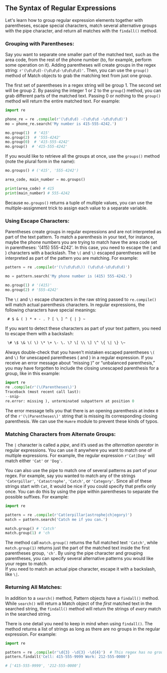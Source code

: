 ## The Syntax of Regular Expressions
Let's learn how to group regular expression elements together with parentheses, escape special characters, match several alternative groups with the pipe character, and return all matches with the `findall()` method.

### Grouping with Parentheses:
Say you want to separate one smaller part of the matched text, such as the area code, from the rest of the phone number (to, for example, perform some operation on it). Adding parentheses will create groups in the regex string: `r'(\d\d\d)-(\d\d\d-\d\d\d\d)'`. Then, you can use the `group()` method of Match objects to grab the matching text from just one group.  

The first set of parentheses in a regex string will be group 1. The second set will be group 2. By passing the integer 1 or 2 to the `group(`) method, you can grab different parts of the matched text. Passing 0 or nothing to the `group()` method will return the entire matched text. For example:
```python
import re

phone_re = re .compile(r'(\d\d\d) -(\d\d\d -\d\d\d\d)')
mo = phone_re.search('My number is 415-555-4242.')

mo.group(1)  # '415'
mo.group(2)  # '555-4242'
mo.group(0)  # '415-555-4242'
mo.group()  # '415-555-4242'
```
If you would like to retrieve all the groups at once, use the `groups()` method (note the plural form in the name):
```python
mo.groups() # ('415', '555-4242')

area_code, main_number = mo.groups()

print(area_code) # 415
print(main_number) # 555-4242
```
Because `mo.groups()` returns a tuple of multiple values, you can use the multiple-assignment trick to assign each value to a separate variable.

### Using Escape Characters:
Parentheses create groups in regular expressions and are not interpreted as part of the text pattern. To match a parenthesis in your text, for instance, maybe the phone numbers you are trying to match have the area code set in parentheses: '(415) 555-4242'.  In this case, you need to escape the ( and ) characters with a backslash. The `\(` and `\)` escaped parentheses will be interpreted as part of the pattern you are matching. For example:
```python
pattern = re .compile(r'(\(\d\d\d\)) (\d\d\d-\d\d\d\d)')

mo = pattern.search('My phone number is (415) 555-4242.')

mo.group(1) # '(415)'
mo.group(2) # '555-4242'
```
The `\(` and `\)` escape characters in the raw string passed to `re.compile()` will match actual parenthesis characters. In regular expressions, the following characters have special meanings:
```txt
 # $ & ( ) * + - . ? [ \ ] ^ { | } ~
```
If you want to detect these characters as part of your text pattern, you need to escape them with a backslash:
```txt
 \# \$ \& \( \) \* \+ \- \. \? \[ \\ \] \^ \{ \| \} \~
```
Always double-check that you haven’t mistaken escaped parentheses `\(` and `\)` for unescaped parentheses ( and ) in a regular expression. If you receive an error message about “missing )” or “unbalanced parenthesis,” you may have forgotten to include the closing unescaped parenthesis for a group, like in this example:
```python
import re
re .compile(r'(\(Parentheses\)')
Traceback (most recent call last):
--snip-
re.error: missing ), unterminated subpattern at position 0
```
The error message tells you that there is an opening parenthesis at index `0` of the `r'(\(Parentheses\)'` string that is missing its corresponding closing parenthesis. We can use the `Humre` module to prevent these kinds of typos.

###  Matching Characters from Alternate Groups:
The `|` character is called a *pipe*, and it’s used as the *alternation operator* in regular expressions. You can use it anywhere you want to match one of multiple expressions. For example, the regular expression `r'Cat|Dog'` will match either `'Cat'` or `'Dog'`.  

You can also use the pipe to match one of several patterns as part of your regex. For example, say you wanted to match any of the strings `'Caterpillar'`, `'Catastrophe'`, `'Catch'`, or `'Category'`. Since all of these strings start with `Cat`, it would be nice if you could specify that prefix only once. You can do this by using the pipe within parentheses to separate the possible suffixes. For example:
```python
import re

pattern = re .compile(r'Cat(erpillar|astrophe|ch|egory)')
match = pattern.search('Catch me if you can.')

match.group() # 'Catch'
match.group(1) # 'ch
```
The method call `match.group()` returns the full matched text `'Catch'`, while `match.group(1)` returns just the part of the matched text inside the first parentheses group, `'ch'`. By using the pipe character and grouping parentheses, you can specify several alternative patterns you would like your regex to match.  
If you need to match an actual pipe character, escape it with a backslash, like `\|`.

### Returning All Matches:
In addition to a `search()` method, Pattern objects have a `findall()` method. While `search()` will return a Match object of the *first* matched text in the searched string, the `findall()` method will return the strings of *every* match in the searched string.

There is one detail you need to keep in mind when using `findall()`. The method returns a list of strings as long as there are no groups in the regular expression. For example:
```python
import re

pattern = re .compile(r'\d{3} -\d{3} -\d{4}')  # This regex has no groups.
pattern.findall('Cell: 415-555-9999 Work: 212-555-0000')

# ['415-555-9999', '212-555-0000']
```
